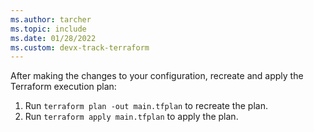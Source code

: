 ```yaml
---
ms.author: tarcher
ms.topic: include
ms.date: 01/28/2022
ms.custom: devx-track-terraform
---
```


After making the changes to your configuration, recreate and apply the Terraform execution plan:

1. Run `terraform plan -out main.tfplan` to recreate the plan.
1. Run `terraform apply main.tfplan` to apply the plan.
